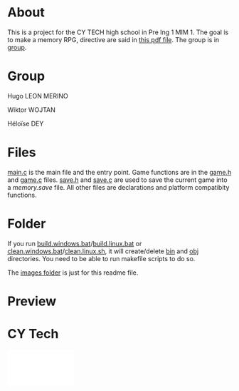 # About

This is a project for the CY TECH high school in Pre Ing 1 MIM 1. The goal is to make a memory RPG, directive are said in [this pdf file](./pr%C3%A9ING1_Projet_CY_Memory-RPG_v1.1.pdf). The group is in [group](#group).

# Group

Hugo LEON MERINO

Wiktor WOJTAN

Héloïse DEY

# Files

[main.c](./src/main.c) is the main file and the entry point. Game functions are in the [game.h](./src/game.h) and [game.c](./src/game.c) files. [save.h](./src/save.h) and [save.c](./src/save.c) are used to save the current game into a *memory.save* file. All other files are declarations and platform compatibity functions.

# Folder

If you run [build.windows.bat](./build.windows.bat)/[build.linux.bat](./build.linux.sh) or [clean.windows.bat](./clean.windows.bat)/[clean.linux.sh](./clean.linux.sh), it will create/delete [bin](bin/) and [obj](obj/) directories. You need to be able to run makefile scripts to do so.

The [images folder](images/) is just for this readme file.

# Preview

<!-- TODO ad a preview of the game -->
<!-- ![Preview images](./preview.png) -->

# CY Tech
![CY tech icon](./images/CY-Tech.png)
